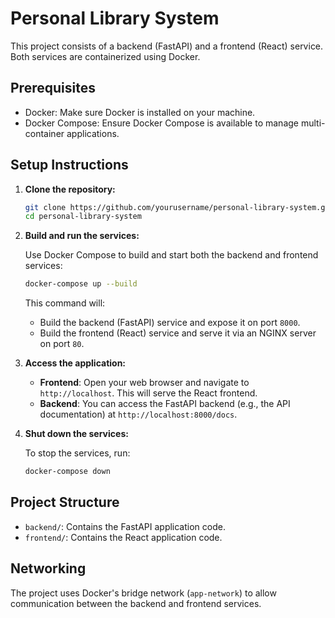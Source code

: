 
# Personal Library System

This project consists of a backend (FastAPI) and a frontend (React) service. Both services are containerized using Docker.

## Prerequisites

- Docker: Make sure Docker is installed on your machine.
- Docker Compose: Ensure Docker Compose is available to manage multi-container applications.

## Setup Instructions

1. **Clone the repository:**

   ```bash
   git clone https://github.com/yourusername/personal-library-system.git
   cd personal-library-system
   ```

2. **Build and run the services:**

   Use Docker Compose to build and start both the backend and frontend services:

   ```bash
   docker-compose up --build
   ```

   This command will:
   - Build the backend (FastAPI) service and expose it on port `8000`.
   - Build the frontend (React) service and serve it via an NGINX server on port `80`.

3. **Access the application:**

   - **Frontend**: Open your web browser and navigate to `http://localhost`. This will serve the React frontend.
   - **Backend**: You can access the FastAPI backend (e.g., the API documentation) at `http://localhost:8000/docs`.

4. **Shut down the services:**

   To stop the services, run:

   ```bash
   docker-compose down
   ```

## Project Structure

- `backend/`: Contains the FastAPI application code.
- `frontend/`: Contains the React application code.

## Networking

The project uses Docker's bridge network (`app-network`) to allow communication between the backend and frontend services.
